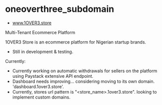 # oneoverthree_subdomain
* www.1OVER3.store

Multi-Tenant Ecommerce Platform

1OVER3 Store is an ecommerce platform for Nigerian startup brands.

- Still in development & testing.

Currently:

- Currently working on automatic withdrawals for sellers on the platform using Paystack extensive API endpoint.
- Dashboard needs improving... considering moving to its own domain. 'dashboard.1over3.store'.
- Currently, stores url pattern is "<store_name>.1over3.store". looking to implement custom domains.
